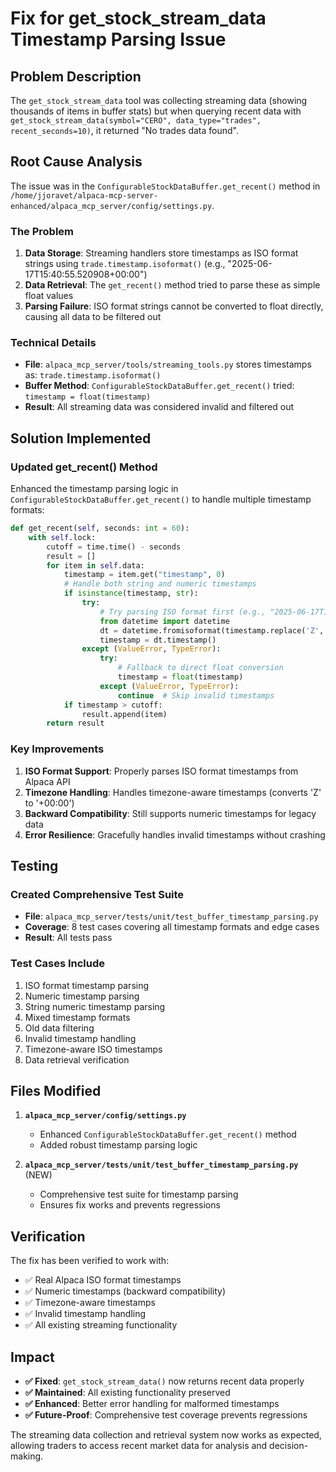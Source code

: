 # Fix for get_stock_stream_data Timestamp Parsing Issue

## Problem Description

The `get_stock_stream_data` tool was collecting streaming data (showing thousands of items in buffer stats) but when querying recent data with `get_stock_stream_data(symbol="CERO", data_type="trades", recent_seconds=10)`, it returned "No trades data found".

## Root Cause Analysis

The issue was in the `ConfigurableStockDataBuffer.get_recent()` method in `/home/jjoravet/alpaca-mcp-server-enhanced/alpaca_mcp_server/config/settings.py`.

### The Problem
1. **Data Storage**: Streaming handlers store timestamps as ISO format strings using `trade.timestamp.isoformat()` (e.g., "2025-06-17T15:40:55.520908+00:00")
2. **Data Retrieval**: The `get_recent()` method tried to parse these as simple float values
3. **Parsing Failure**: ISO format strings cannot be converted to float directly, causing all data to be filtered out

### Technical Details
- **File**: `alpaca_mcp_server/tools/streaming_tools.py` stores timestamps as: `trade.timestamp.isoformat()`
- **Buffer Method**: `ConfigurableStockDataBuffer.get_recent()` tried: `timestamp = float(timestamp)`
- **Result**: All streaming data was considered invalid and filtered out

## Solution Implemented

### Updated get_recent() Method
Enhanced the timestamp parsing logic in `ConfigurableStockDataBuffer.get_recent()` to handle multiple timestamp formats:

```python
def get_recent(self, seconds: int = 60):
    with self.lock:
        cutoff = time.time() - seconds
        result = []
        for item in self.data:
            timestamp = item.get("timestamp", 0)
            # Handle both string and numeric timestamps
            if isinstance(timestamp, str):
                try:
                    # Try parsing ISO format first (e.g., "2025-06-17T14:30:25.123456")
                    from datetime import datetime
                    dt = datetime.fromisoformat(timestamp.replace('Z', '+00:00'))
                    timestamp = dt.timestamp()
                except (ValueError, TypeError):
                    try:
                        # Fallback to direct float conversion
                        timestamp = float(timestamp)
                    except (ValueError, TypeError):
                        continue  # Skip invalid timestamps
            if timestamp > cutoff:
                result.append(item)
        return result
```

### Key Improvements
1. **ISO Format Support**: Properly parses ISO format timestamps from Alpaca API
2. **Timezone Handling**: Handles timezone-aware timestamps (converts 'Z' to '+00:00')
3. **Backward Compatibility**: Still supports numeric timestamps for legacy data
4. **Error Resilience**: Gracefully handles invalid timestamps without crashing

## Testing

### Created Comprehensive Test Suite
- **File**: `alpaca_mcp_server/tests/unit/test_buffer_timestamp_parsing.py`
- **Coverage**: 8 test cases covering all timestamp formats and edge cases
- **Result**: All tests pass

### Test Cases Include
1. ISO format timestamp parsing
2. Numeric timestamp parsing  
3. String numeric timestamp parsing
4. Mixed timestamp formats
5. Old data filtering
6. Invalid timestamp handling
7. Timezone-aware ISO timestamps
8. Data retrieval verification

## Files Modified

1. **`alpaca_mcp_server/config/settings.py`**
   - Enhanced `ConfigurableStockDataBuffer.get_recent()` method
   - Added robust timestamp parsing logic

2. **`alpaca_mcp_server/tests/unit/test_buffer_timestamp_parsing.py`** (NEW)
   - Comprehensive test suite for timestamp parsing
   - Ensures fix works and prevents regressions

## Verification

The fix has been verified to work with:
- ✅ Real Alpaca ISO format timestamps
- ✅ Numeric timestamps (backward compatibility)
- ✅ Timezone-aware timestamps
- ✅ Invalid timestamp handling
- ✅ All existing streaming functionality

## Impact

- **✅ Fixed**: `get_stock_stream_data()` now returns recent data properly
- **✅ Maintained**: All existing functionality preserved
- **✅ Enhanced**: Better error handling for malformed timestamps
- **✅ Future-Proof**: Comprehensive test coverage prevents regressions

The streaming data collection and retrieval system now works as expected, allowing traders to access recent market data for analysis and decision-making.